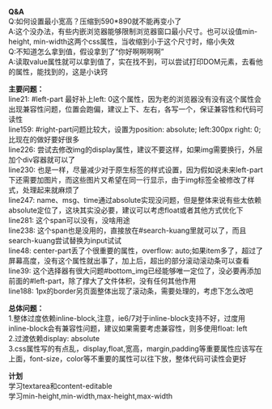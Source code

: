 **Q&A**  
Q:如何设置最小宽高？压缩到590*890就不能再变小了  
A:这个没办法，有些内嵌浏览器能够限制浏览器窗口最小尺寸。也可以设值min-height, min-width这两个css属性，当收缩到小于这个尺寸时，缩小失效  
Q:不知道怎么拿到值，假设拿到了“你好啊啊啊啊”  
A:读取value属性就可以拿到值了，实在找不到，可以尝试打印DOM元素，去看他的属性，能找到的，这是小诀窍  

**主要问题：**  
line21: #left-part 最好补上left: 0这个属性，因为老的浏览器没有没有这个属性会出现兼容性问题，位置会跑偏，建议上下、左右，各写一个，保证兼容性和代码可读性  
line159: #right-part问题比较大，设置为position: absolute; left:300px right: 0;比现在的做好要好很多  
line226: 尝试去修改img的display属性，建议不要这样，如果img需要换行，外层加个div容器就可以了  
line230: 也是一样，尽量减少对于原生标签的样式设置，因为假如说未来left-part下还需要加图片，而这些图片又希望在同一行显示，由于img标签全被修改了样式，处理起来就麻烦了  
line247: name、msg、time通过absolute实现没问题，但是整体来说有些太依赖absolute定位了，这块其实没必要，建议可以考虑float或者其他方式优化下  
line281: 这个span可以没有，没啥用途  
line238: 这个span也是没用的，直接放在#search-kuang里就可以了，而且search-kuang尝试替换为input试试  
line48: center-part丢了个很重要的属性，overflow: auto;如果item多了，超过了屏幕高度，没有这个属性就出事了，加上后，超出的部分滚动滚动条可以查看  
line39: 这个选择器有很大问题#bottom_img已经能够唯一定位了，没必要再添加前面的#left-part，除了撑大了文件体积，没有任何其他作用  
line188: 1px的border另页面整体出现了滚动条，需要处理的，考虑下怎么改吧  

**总体问题：**  
1.整体过度依赖inline-block,注意，ie6/7对于inline-block支持不好，过度用inline-block会有兼容性问题，建议如果需要考虑兼容性，则多使用float: left  
2.过渡依赖display: absolute  
3.css属性写的有点乱，display,float,宽高，margin,padding等重要属性应该写在上面，font-size，color等不重要的属性可以往下放，整体代码可读性会更好  

**计划**  
学习textarea和content-editable  
学习min-height,min-width,max-height,max-width  
